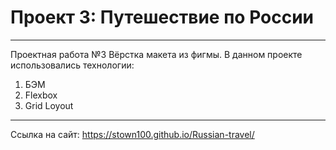 # Проект 3: Путешествие по России
___

Проектная работа №3 
Вёрстка макета из фигмы.
В данном проекте использовались технологии:
1. БЭМ
2. Flexbox
3. Grid Loyout
___
Ссылка на сайт: https://stown100.github.io/Russian-travel/
